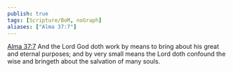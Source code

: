 ```yaml
---
publish: true
tags: [Scripture/BoM, noGraph]
aliases: ["Alma 37:7"]
---
```

[Alma 37:7](https://churchofjesuschrist.org/study/scriptures/bofm/alma/37?lang=eng&id=p7#p7) And the Lord God doth work by means to bring about his great and eternal purposes; and by very small means the Lord doth confound the wise and bringeth about the salvation of many souls.
